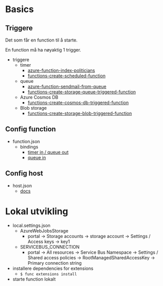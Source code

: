 # Basics

## Triggere

Det som får en function til å starte.

En function må ha nøyaktig 1 trigger.

- triggere
  - timer
    - [azure-function-index-politicians](https://github.com/telemark/azure-function-index-politicians)
    - [functions-create-scheduled-function](https://docs.microsoft.com/en-us/azure/azure-functions/functions-create-scheduled-function)
  - queue
    - [azure-function-sendmail-from-queue](https://github.com/telemark/azure-function-sendmail-from-queue)
    - [functions-create-storage-queue-triggered-function](https://docs.microsoft.com/en-us/azure/azure-functions/functions-create-storage-queue-triggered-function)
  - Azure Cosmos DB
    - [functions-create-cosmos-db-triggered-function](https://docs.microsoft.com/en-us/azure/azure-functions/functions-create-cosmos-db-triggered-function)
  - Blob storage
    - [functions-create-storage-blob-triggered-function](https://docs.microsoft.com/en-us/azure/azure-functions/functions-create-storage-blob-triggered-function)

## Config function

- function.json
  - bindings
    - [timer in / queue out](https://github.com/telemark/azure-functions-index-employees/blob/master/TimerTrigger/function.json)
    - [queue in](https://github.com/telemark/azure-function-search-index/blob/master/QueueHandler/function.json)

## Config host

- host.json
  - [docs](https://docs.microsoft.com/en-us/azure/azure-functions/functions-host-json)

# Lokal utvikling

- local.settings.json
  - AzureWebJobsStorage
    - portal -> Storage accounts -> storage account -> Settings / Access keys -> key1
  - SERVICEBUS_CONNECTION
    - portal -> All resources -> Service Bus Namespace -> Settings / Shared access policies -> RootManagedSharedAccessKey -> Primary connection string
- installere dependencies for extensions
  - `$ func extensions install`
- starte function lokalt